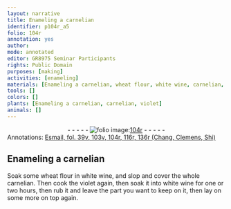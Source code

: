 ```yaml
---
layout: narrative
title: Enameling a carnelian
identifier: p104r_a5
folio: 104r
annotation: yes
author:
mode: annotated
editor: GR8975 Seminar Participants
rights: Public Domain
purposes: [making]
activities: [enameling]
materials: [Enameling a carnelian, wheat flour, white wine, carnelian, violet]
tools: []
colors: []
plants: [Enameling a carnelian, carnelian, violet]
animals: []
---
```


 <div class="folio" align="center">- - - - - <a href="http://gallica.bnf.fr/ark:/12148/btv1b10500001g/f213.image" target="_blank"><img src="https://cu-mkp.github.io/GR8975-edition/assets/photo-icon.png" alt="folio image: " style="display:inline-block; margin-bottom:-3px;"/>104r</a> - - - - - </div>  
<div class="annotation" align="left">Annotations:
<a href="https://drive.google.com/drive/folders/0BwJi-u8sfkVDYVR5NE9zV1BfTUE" target="_blank">Esmail, fol. 39v, 103v, 104r, 116r, 136r (Chang, Clemens, Shi)</a>
 </div>
 
## <span class="material"><span class="plant">Enameling a carnelian</span></span>

 
<span class="activity"></span>Soak some <span class="material">wheat flour</span> in <span class="material">white wine</span>, and slop and cover the whole <span class="material"><span class="plant">carnelian</span></span>. Then cook the <span class="material"><span class="plant">violet</span></span> again, then soak it into <span class="material">white wine</span> for one or two <span class="unit">hours</span>, then rub it and leave the part you want to keep on it, then lay on some more on top again.
 